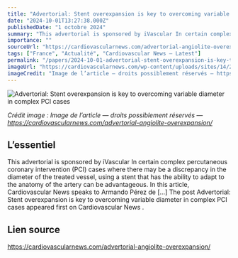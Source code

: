 ```yaml
---
title: "Advertorial: Stent overexpansion is key to overcoming variable diameter in complex PCI cases"
date: "2024-10-01T13:27:38.000Z"
publishedDate: "1 octobre 2024"
summary: "This advertorial is sponsored by iVascular In certain complex percutaneous coronary intervention (PCI) cases where there may be a discrepancy in the diameter of the treated vessel, using a stent that has the ability to adapt to the anatomy of the artery can be advantageous. In this article, Cardiovascular News speaks to Armando Pérez de [&#8230;] The post Advertorial: Stent overexpansion is key to overcoming variable diameter in complex PCI cases appeared first on Cardiovascular News ."
importance: ""
sourceUrl: "https://cardiovascularnews.com/advertorial-angiolite-overexpansion/"
tags: ["France", "Actualité", "Cardiovascular News — Latest"]
permalink: "/papers/2024-10-01-advertorial-stent-overexpansion-is-key-to-overcoming-variable-diameter-in-complex-pci-cases"
imageUrl: "https://cardiovascularnews.com/wp-content/uploads/sites/14/2021/01/iVascular-Angolite-DES.jpg"
imageCredit: "Image de l’article — droits possiblement réservés — https://cardiovascularnews.com/advertorial-angiolite-overexpansion/"
---
```


![Advertorial: Stent overexpansion is key to overcoming variable diameter in complex PCI cases](https://cardiovascularnews.com/wp-content/uploads/sites/14/2021/01/iVascular-Angolite-DES.jpg)

*Crédit image : Image de l’article — droits possiblement réservés — https://cardiovascularnews.com/advertorial-angiolite-overexpansion/*

## L’essentiel

This advertorial is sponsored by iVascular In certain complex percutaneous coronary intervention (PCI) cases where there may be a discrepancy in the diameter of the treated vessel, using a stent that has the ability to adapt to the anatomy of the artery can be advantageous. In this article, Cardiovascular News speaks to Armando Pérez de [&#8230;] The post Advertorial: Stent overexpansion is key to overcoming variable diameter in complex PCI cases appeared first on Cardiovascular News .

## Lien source

https://cardiovascularnews.com/advertorial-angiolite-overexpansion/
